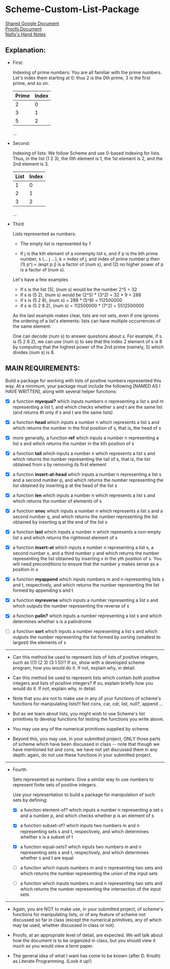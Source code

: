 # Scheme-Custom-List-Package

[Shared Google Document](https://docs.google.com/document/d/19h2Z1moOObMAWEGFSmHPZzvxmRgOOb_M6cIg8BmYzPU/edit?usp=sharing)
<br />
[Proofs Document](https://docs.google.com/document/d/1lrjlgidH_ZaTF97SX-55sWJw0NCZB9y4pVJWF5rTglg/edit?usp=sharing)
<br />
[Nafis's Hand Notes](https://drive.google.com/file/d/1VzWXACGPSuJKUavgdihDE_2O1HJlvjbw/view?usp=sharing)
## Explanation: 

* First:

  Indexing of prime numbers:
  You are all familiar with the prime numbers.  Let's index them starting at 0: thus 2 is the 0th prime, 3 is the first prime,
  and so on.

  | Prime | Index | 
  | ------ | ------ | 
  | 2 | 0 | 
  | 3 | 1 | 
  | 5 | 2 | 
  ...

* Second:

  Indexing of lists: 
  We follow Scheme and use 0-based indexing for lists.  Thus, in the list (1 2 3), the 0th element is 1, the 1st element is 2,
  and the 2nd element is 3.
  
  | List | Index | 
  | ------ | ------ | 
  | 1 | 0 | 
  | 2 | 1 | 
  | 3 | 2 | 
  ...

* Third

  Lists represented as numbers:
  * The empty list is represented by 1

  * If j is the kth element of a nonempty list s, and if p is the kth prime number, s (... j ...), k = index of j, and index of prime number p
  then (1) p^j = (expt p j) is a factor of (num s), and (2) no higher power of p is a factor of (num s).

  Let's have a few examples

  * if s is the list (5), (num s) would be the number 2^5 = 32
  * if s is (5 2), (num s) would be (2^5) * (3^2) = 32 * 9 = 288
  * if s is (5 2 8), (num s) = 288 * (5^8) = 112500000
  * if s is (5 2 8 2), (num s) = 112500000 * (7^2) = 5512500000

  As the last example makes clear, lists are not sets, even if one ignores the ordering of a list's elements:
  lists can have multiple occurrences of the same element.

  One can decode (num s) to answer questions about s.  For example, if s is (5 2 8 2), we can use (num s) to see that
  the index 2 element of s is 8 by computing that the highest power of the 2nd prime (namely, 5) which divides (num s)
  is 8.  




## MAIN REQUIREMENTS:



Build a package for working with lists of positive numbers represented this way.  At a minimum,
your package must include the following [NAMED AS I HAVE WRITTEN], along with several helper functions:

- [X] a function **myequal?** which inputs numbers n representing a list s and m representing a list t, and which checks whether s and
  t are the same list (and returns #t  only if s and t are the same lists)

- [X]  a function **head** which inputs a number n which represents a list s and which returns the number in the
  first position of s, that is, the head of s

- [X]  more generally, a function **ref** which inputs a number n representing a list s and which returns the number
  in the kth position of s

- [X] a function **tail** which inputs a number n which represents a list s and which returns the number representing the tail
  of s, that is, the list obtained from s by removing its first element

- [X] a function **insert-at-head** which inputs a number n representing a list s and a second number p, and which returns the number
  representing the list obtained by inserting p at the head of the list s 

- [X] a function **len** which inputs a number n which represents a list s and which returns the number of elements of s

- [X] a function **snoc** which inputs a number n which represents a list s and a second number q, and which returns the number
  representing the list obtained by inserting q at the end of the list s

- [X] a function **last** which inputs a number n which represents a non-empty list s and which returns the rightmost element of s

- [X] a function **insert-at** which inputs a number n representing a list s, a second number x, and a third number y and which returns
  the number representing the list obtained by inserting x in the yth position of s.  You will need preconditions
  to ensure that the number y makes sense as a position in s

- [X] a function **myappend** which inputs numbers m and n representing lists s and t, respectively, and which returns the number
  representing the list formed by appending s and t

- [X] a function **myreverse** which inputs a number representing a list s and which outputs the number representing the reverse
  of s

- [X] a function **palin?** which inputs a number representing a list s and which determines whether s is a palindrome

- [ ] a function **sort** which inputs a number representing a list s and which outputs the number representing the list
  formed by sorting (smallest to largest) the elements of s

--- 

- Can this method be used to represent lists of lists of positive integers, such as ((1) (2 3) (3 1 5))?
If so, show with a developed scheme program, how you would do it.  If not, explain why, in detail.

- Can this method be used to represent lists which contain _both_ positive integers and lists of positive integers?
If so, explain briefly how you would do it.  If not, explain why, in detail.

- Note that you are not to make use in any of your functions of scheme's functions for manipulating lists!!! Not cons, car, cdr, list, null?, append ...

- But as we learn about lists, you might wish to use Scheme's list primitives to develop functions for testing
the functions you write above.

- You may use any of the numerical primitives supplied by scheme.

- Beyond this, you may use, in your submitted project, ONLY those parts of scheme which have been discussed in class --
note that though we have mentioned list and cons, we have not yet discussed them in any depth: again, do not use
these functions in your submitted project.

---

* Fourth

  Sets represented as numbers: 
  Give a similar way to use numbers to represent finite sets of positive integers.    

  Use your representation to build a package for manipulation of such sets by defining:

  - [X] a function element-of? which inputs a number n representing a set s and a number p, and which checks whether p is an element of s

  - [X] a function subset-of? which inputs two numbers m and n representing sets s and t, respectively, and which determines
    whether s is a subset of t

  - [X] a function equal-sets? which inputs two numbers m and n representing sets s and t, respectively, and which determines
    whether s and t are equal 

  - [ ] a function which inputs numbers m and n representing two sets and which returns the number representing the union
    of the input sets

  - [ ] a function which inputs numbers m and n representing two sets and which returns the number representing the intersection
    of the input sets

--- 

- Again, you are NOT to make use, in your submitted project, of scheme's functions for manipulating lists, or of any feature of scheme not discussed so far in class (except the numerical primitives, any of which may be used, whether discussed in class or not).

- Proofs, at an appropriate level of detail, are expected.  We will talk about how the document is to be organized in class, but you should view it much as you would view a term paper.

- The general idea of what I want has come to be known (after D. Knuth) as Literate Programming. (Look it up!)
